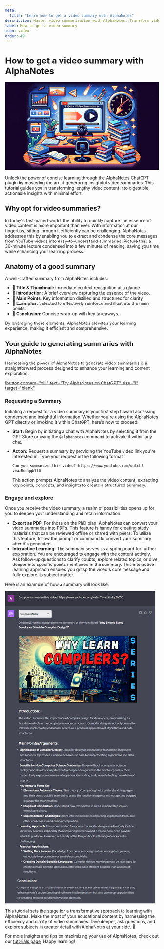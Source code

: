 ```yaml
---
meta:
  title: "Learn how to get a video summary with AlphaNotes"
description: Master video summarization with AlphaNotes. Transform videos into concise summaries for quick learning. Discover how in our tutorial.
label: How to get a video summary
icon: video
order: 49
---
```


# How to get a video summary with AlphaNotes

![](../resources/summary-banner.png)

Unlock the power of concise learning through the AlphaNotes ChatGPT plugin by mastering the art of generating insightful video summaries. This tutorial guides you in transforming lengthy video content into digestible, actionable insights with minimal effort.

## Why opt for video summaries?

In today's fast-paced world, the ability to quickly capture the essence of video content is more important than ever. With information at our fingertips, sifting through it efficiently can be challenging. AlphaNotes addresses this by enabling you to extract and condense the core messages from YouTube videos into easy-to-understand summaries. Picture this: a 30-minute lecture condensed into a few minutes of reading, saving you time while enhancing your learning process.

## Anatomy of a good summary

A well-crafted summary from AlphaNotes includes:

- **📌 Title & Thumbnail:** Immediate context recognition at a glance.
- **📌 Introduction:** A brief overview capturing the essence of the video.
- **📌 Main Points:** Key information distilled and structured for clarity.
- **📌 Examples:** Selected to effectively reinforce and illustrate the main points.
- **📌 Conclusion:** Concise wrap-up with key takeaways.

By leveraging these elements, AlphaNotes elevates your learning experience, making it efficient and comprehensive.

## Your guide to generating summaries with AlphaNotes

Harnessing the power of AlphaNotes to generate video summaries is a straightforward process designed to enhance your learning and content exploration.

[!button corners="pill" text="Try AlphaNotes on ChatGPT" size="l" target="blank"](https://chat.openai.com/g/g-ZdfrSRAyo-alphanotes-gpt)

### Requesting a Summary

Initiating a request for a video summary is your first step toward accessing condensed and insightful information. Whether you're using the AlphaNotes GPT directly or invoking it within ChatGPT, here's how to proceed:

- **Start:** Begin by initiating a chat with AlphaNotes by selecting it from the GPT Store or using the `@alphanotes` command to activate it within any chat.
- **Action:** Request a summary by providing the YouTube video link you're interested in. Type your request in the following format:

  ```
  Can you summarize this video? https://www.youtube.com/watch?v=azRndqqW7l0
  ```

  This action prompts AlphaNotes to analyze the video content, extracting key points, concepts, and insights to create a structured summary.

### Engage and explore

Once you receive the video summary, a realm of possibilities opens up for you to deepen your understanding and retain information:

- **Export as PDF:** For those on the PhD plan, AlphaNotes can convert your video summaries into PDFs. This feature is handy for creating study materials that can be reviewed offline or shared with peers. To utilize this feature, follow the prompt or command to convert your summary after it's generated.
- **Interactive Learning:** The summary serves as a springboard for further exploration. You are encouraged to engage with the content actively. Ask follow-up questions to clarify doubts, explore related topics, or dive deeper into specific points mentioned in the summary. This interactive learning approach ensures you grasp the video's core message and fully explore its subject matter.

Here is an example of how a summary will look like:

![](../resources/summary-example.png)

This tutorial sets the stage for a transformative approach to learning with AlphaNotes. Make the most of your educational content by harnessing the efficiency and clarity of video summaries. Dive deeper, ask questions, and explore subjects in greater detail with AlphaNotes at your side. 🚀

For more insights and tips on maximizing your use of AlphaNotes, check out our [tutorials page](https://www.alphanotes.one/tutorials). Happy learning!
